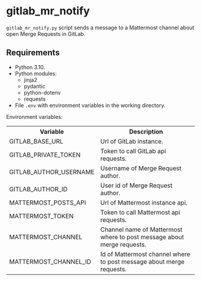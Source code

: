 # gitlab_mr_notify

`gitlab_mr_notify.py` script sends a message to a Mattermost channel about
open Merge Requests in GitLab.

## Requirements

- Python 3.10.
- Python modules:
  - jinja2
  - pydantic
  - python-dotenv
  - requests
- File `.env` with environment variables in the working directory.

Environment variables:

<table>
    <tr>
        <th>Variable</th>
        <th>Description</th>
    </tr>
    <tr>
        <td>GITLAB_BASE_URL</td>
        <td>Url of GitLab instance.</td>
    </tr>
    <tr>
        <td>GITLAB_PRIVATE_TOKEN</td>
        <td>Token to call GitLab api requests.</td>
    </tr>
    <tr>
        <td>GITLAB_AUTHOR_USERNAME</td>
        <td>Username of Merge Request author.</td>
    </tr>
    <tr>
        <td>GITLAB_AUTHOR_ID</td>
        <td>User id of Merge Request author.</td>
    </tr>
    <tr>
        <td>MATTERMOST_POSTS_API</td>
        <td>Url of Mattermost instance api.</td>
    </tr>
    <tr>
        <td>MATTERMOST_TOKEN</td>
        <td>Token to call Mattermost api requests.</td>
    </tr>
    <tr>
        <td>MATTERMOST_CHANNEL</td>
        <td>Channel name of Mattermost where to post message about merge
          requests.
        </td>
    </tr>
    <tr>
        <td>MATTERMOST_CHANNEL_ID</td>
        <td>Id of Mattermost channel where to post message about merge
          requests.
        </td>
    </tr>
</table>
